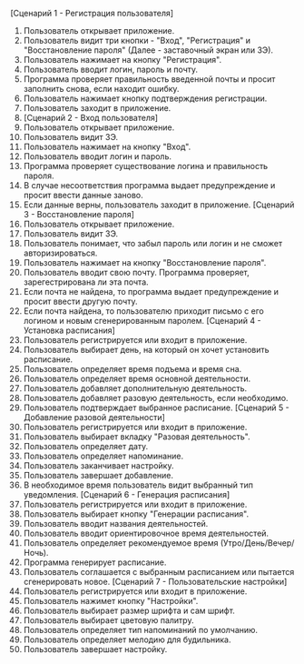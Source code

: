 [Сценарий 1 - Регистрация пользователя]
1) Пользователь открывает приложение.
2) Пользователь видит три кнопки - "Вход", "Регистрация" и "Восстановление пароля" (Далее - заставочный экран или ЗЭ).
3) Пользователь нажимает на кнопку "Регистрация".
4) Пользователь вводит логин, пароль и почту.
5) Программа проверяет правильность введенной почты и просит заполнить снова, если находит ошибку.
6) Пользователь нажимает кнопку подтверждения регистрации.
7) Пользователь заходит в приложение.
8) [Сценарий 2 - Вход пользователя]
9) Пользователь открывает приложение.
10) Пользователь видит ЗЭ.
11) Пользователь нажимает на кнопку "Вход".
12) Пользователь вводит логин и пароль.
13) Программа проверяет существование логина и правильность пароля.
14) В случае несоответствия программа выдает предупреждение и просит ввести данные заново.
15) Если данные верны, пользователь заходит в приложение.
[Сценарий 3 - Восстановление пароля]
1) Пользователь открывает приложение.
2) Пользователь видит ЗЭ.
3) Пользователь понимает, что забыл пароль или логин и не сможет авторизироваться.
4) Пользователь нажимает на кнопку "Восстановление пароля".
5) Пользователь вводит свою почту. Программа проверяет, зарегестрирована ли эта почта.
6) Если почта не найдена, то программа выдает предупреждение и просит ввести другую почту.
7) Если почта найдена, то пользователю приходит письмо с его логином и новым сгенерированным паролем.
[Сценарий 4 - Установка расписания]
1) Пользователь регистрируется или входит в приложение.
2) Пользователь выбирает день, на который он хочет установить расписание.
3) Пользователь определяет время подъема и время сна.
4) Пользователь определяет время основной деятельности.
5) Пользователь добавляет дополнительную деятельность.
6) Пользователь добавляет разовую деятельность, если необходимо.
7) Пользователь подтверждает выбранное расписание.
[Сценарий 5 - Добавление разовой деятельности]
1) Пользователь регистрируется или входит в приложение.
2) Пользователь выбирает вкладку "Разовая деятельность".
3) Пользователь определяет дату.
4) Пользователь определяет напоминание.
5) Пользователь заканчивает настройку.
6) Пользователь завершает добавление.
7) В необходимое время пользователь видит выбранный тип уведомления.
[Сценарий 6 - Генерация расписания]
1) Пользователь регистрируется или входит в приложение.
2) Пользователь выбирает кнопку "Генерации расписания".
3) Пользователь вводит названия деятельностей.
4) Пользователь вводит ориентировочное время деятельностей.
5) Пользователь определяет рекомендуемое время (Утро/День/Вечер/Ночь).
6) Программа генерирует расписание.
7) Пользователь соглашается с выбранным расписанием или пытается сгенерировать новое.
[Сценарий 7 - Пользовательские настройки]
1) Пользователь регистрируется или входит в приложение.
2) Пользователь нажимет кнопку "Настройки".
3) Пользователь выбирает размер шрифта и сам шрифт.
4) Пользователь выбирает цветовую палитру.
5) Пользователь определяет тип напоминаний по умолчанию.
6) Пользователь определяет мелодию для будильника.
7) Пользователь завершает настройку.

